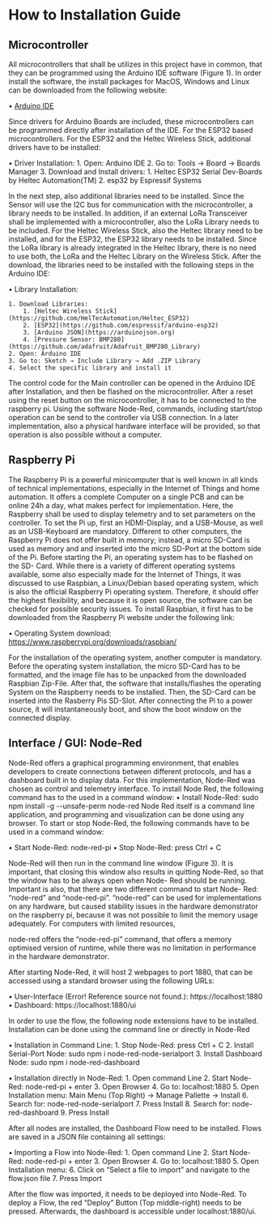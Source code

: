 # How to Installation Guide

## Microcontroller

All microcontrollers that shall be utilizes in this project have in common, that they can be programmed using the Arduino IDE software (Figure 1). In order install the software, the install packages for MacOS, Windows and Linux can be downloaded from the following website:

• [Arduino IDE](https://www.arduino.cc/en/Main/Software)

Since drivers for Arduino Boards are included, these microcontrollers can be programmed directly after installation of the IDE. For the ESP32 based microcontrollers. For the ESP32 and the Heltec Wireless Stick, additional drivers have to be installed:

• Driver Installation:
    1. Open: Arduino IDE
    2. Go to: Tools → Board → Boards Manager
    3. Download and Install drivers:
        1. Heltec ESP32 Serial Dev-Boards by Heltec Automation(TM)
        2. esp32 by Espressif Systems
      
In the next step, also additional libraries need to be installed. Since the Sensor will use the I2C bus for communication with the microcontroller, a library needs to be installed. In addition, if an external LoRa Transceiver shall be implemented with a microcontroller, also the LoRa Library needs to be included. For the Heltec Wireless Stick, also the Heltec library need to be installed, and for the ESP32, the ESP32 library needs to be installed. Since the LoRa library is already integrated in the Heltec library, there is no need to use both, the LoRa and the Heltec Library on the Wireless Stick.
After the download, the libraries need to be installed with the following steps in the Arduino IDE:
 
• Library Installation:

    1. Download Libraries:
        1. [Heltec Wireless Stick](https://github.com/HelTecAutomation/Heltec_ESP32)
        2. [ESP32](https://github.com/espressif/arduino-esp32)
        3. [Arduino JSON](https://arduinojson.org)
        4. [Pressure Sensor: BMP280](https://github.com/adafruit/Adafruit_BMP280_Library)
    2. Open: Arduino IDE
    3. Go to: Sketch → Include Library → Add .ZIP Library
    4. Select the specific library and install it
    
The control code for the Main controller can be opened in the Arduino IDE after Installation, and then be flashed on the microcontroller. After a reset using the reset button on the microcontroller, it has to be connected to the raspberry pi. Using the software Node-Red, commands, including start/stop operation can be send to the controller via USB connection.
In a later implementation, also a physical hardware interface will be provided, so that operation is also possible without a computer.

## Raspberry Pi

The Raspberry Pi is a powerful minicomputer that is well known in all kinds of technical implementations, especially in the Internet of Things and home automation. It offers a complete Computer on a single PCB and can be online 24h a day, what makes perfect for implementation. Here, the Raspberry shall be used to display telemetry and to set parameters on the controller. To set the Pi up, first an HDMI-Display, and a USB-Mouse, as well as an USB-Keyboard are mandatory. Different to other computers, the Raspberry Pi does not offer built in memory; instead, a micro SD-Card is used as memory and and inserted into the micro SD-Port at the bottom side of the Pi. Before starting the Pi, an operating system has to be flashed on the SD- Card. While there is a variety of different operating systems available, some also especially made for the Internet of Things, it was discussed to use Raspbian, a Linux/Debian based operating system, which is also the official Raspberry Pi operating system. Therefore, it should offer the highest flexibility, and because it is open source, the software can be checked for possible security issues. To install Raspbian, it first has to be downloaded from the Raspberry Pi website under the following link:

• Operating System download: https://www.raspberrypi.org/downloads/raspbian/

For the installation of the operating system, another computer is mandatory. Before the operating system installation, the micro SD-Card has to be formatted, and the image file has to be unpacked from the downloaded Raspbian Zip-File. After that, the software that installs/flashes the operating System on the Raspberry needs to be installed. Then, the SD-Card can be inserted into the Rasberry Pis SD-Slot. After connecting the Pi to a power source, it will instantaneously boot, and show the boot window on the connected display.

## Interface / GUI: Node-Red

Node-Red offers a graphical programming environment, that enables developers to create connections between different protocols, and has a dashboard built in to display data. For this implementation, Node-Red was chosen as control and telemetry interface.
To install Node Red, the following command has to the used in a command window: • Install Node-Red: sudo npm install -g --unsafe-perm node-red
Node Red itself is a command line application, and programming and visualization can be done using any browser. To start or stop Node-Red, the following commands have to be used in a command window:

• Start Node-Red: node-red-pi
• Stop Node-Red: press Ctrl + C

Node-Red will then run in the command line window (Figure 3). It is important, that closing this window also results in quitting Node-Red, so that the window has to be always open when Node- Red should be running. Important is also, that there are two different command to start Node- Red: “node-red” and “node-red-pi”. “node-red” can be used for implementations on any hardware, but caused stability issues in the hardware demonstrator on the raspberry pi, because it was not possible to limit the memory usage adequately. For computers with limited resources,

node-red offers the “node-red-pi” command, that offers a memory optimised version of runtime, while there was no limitation in performance in the hardware demonstrator.

After starting Node-Red, it will host 2 webpages to port 1880, that can be accessed using a standard browser using the following URLs:

• User-Interface (Error! Reference source not found.): https://localhost:1880
• Dashboard: https://localhost:1880/ui

In order to use the flow, the following node extensions have to be installed. Installation can be done using the command line or directly in Node-Red

• Installation in Command Line:
    1. Stop Node-Red:                     press Ctrl + C
    2. Install Serial-Port Node:          sudo npm i node-red-node-serialport
    3. Install Dashboard Node:            sudo npm i node-red-dashboard
    
• Installation directly in Node-Red:
    1. Open command Line
    2. Start Node-Red:                    node-red-pi + enter
    3. Open Browser 
    4. Go to:                             localhost:1880
    5. Open Installation menu:            Main Menu (Top Right) → Manage Pallette → Install
    6. Search for:                        node-red-node-serialport
    7. Press Install
    8. Search for:                        node-red-dashboard
    9. Press Install

After all nodes are installed, the Dashboard Flow need to be installed. Flows are saved in a JSON file containing all settings:

• Importing a Flow into Node-Red:
    1. Open command Line
    2. Start Node-Red:                    node-red-pi + enter
    3. Open Browser
    4. Go to:                             localhost:1880
    5. Open Installation menu:
    6. Click on “Select a file to import” and navigate to the flow.json file
    7. Press Import
    
After the flow was imported, it needs to be deployed into Node-Red. To deploy a Flow, the red “Deploy” Button (Top middle-right) needs to be pressed. Afterwards, the dashboard is accessible under localhost:1880/ui.
